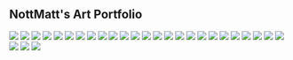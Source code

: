 ## NottMatt's Art Portfolio

![](pieces/gfucity2bk.png)
![](pieces/gfucity3bk.png)
![](pieces/gfucity4ph.png)
![](pieces/gfulogo.png)
![](pieces/mountgfu.png)
![](pieces/mountgfu_phone2.png)
![](pieces/mountgfu_square.png)
![](pieces/charconcept.png)
![](pieces/charconcept02.png)
![](pieces/gunconcept.png)
![](pieces/gunlayout.png)
![](pieces/manifest.png)
![](pieces/ndcayf03.png)
![](pieces/coverart.png)
![](pieces/model0.png)
![](pieces/duos.png)
![](pieces/trios_hires.png)
![](pieces/trios_hires_dark.png)
![](pieces/jumppad_hires.png)
![](pieces/boared2.png)
![](pieces/boared3.png)
![](pieces/image0.png)
![](pieces/portrait_collage.png)
![](pieces/spacecat.png)
![](pieces/spacecatmoon.png)
![](pieces/spotify-cover.png)
![](pieces/untitled-3.jpg)
![](pieces/vector_portrait.jpg)

